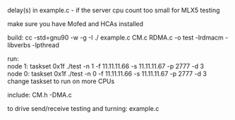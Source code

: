 delay(s) in example.c - if the server cpu count too small for MLX5 testing

make sure you have Mofed and HCAs installed

build: cc -std=gnu90 -w -g -I ./ example.c CM.c RDMA.c -o test -lrdmacm -libverbs -lpthread

run:  
node 1: taskset 0x1f ./test -n 1 -f 11.11.11.66 -s 11.11.11.67 -p 2777 -d 3  
node 0: taskset 0x1f ./test -n 0 -f 11.11.11.66 -s 11.11.11.67 -p 2777 -d 3  
change taskset to run on more CPUs

include: 
CM.h -DMA.c

to drive send/receive testing and turning: 
example.c
